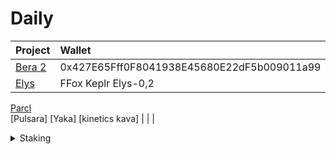 # Daily

| Project                                       | Wallet              | Notes     |
| :--------                                     | :--------           | :-------- |
[Bera 2](https://artio.faucet.berachain.com/)   | 0x427E65Fff0F8041938E45680E22dF5b009011a99 | [faucet](https://x.com/minv5725495/status/1776553143418892467)
[Elys](https://testnet.elys.network/faucet)     | FFox Keplr Elys-0,2   | 
[Parcl](https://app.parcl.co/)      
[Pulsara]
[Yaka]
[kinetics kava]
|                                               |                     | 
  

<details>

  <summary>Staking</summary>

✔️ ✅ ❌ ⚠️ ℹ️

| Project                                       | Wallet              | Notes     |
| :--------                                     | :--------           | :-------- |
[Black Panther](https://hub.blackpanther.fi/stake) | pic16f874

</details>

